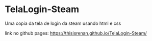 # TelaLogin-Steam
Uma copia da tela de login da steam usando html e css

link no github pages: https://thisisrenan.github.io/TelaLogin-Steam/
